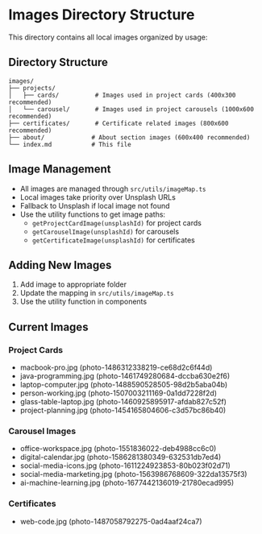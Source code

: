 # Images Directory Structure

This directory contains all local images organized by usage:

## Directory Structure

```
images/
├── projects/
│   ├── cards/          # Images used in project cards (400x300 recommended)
│   └── carousel/       # Images used in project carousels (1000x600 recommended)
├── certificates/       # Certificate related images (800x600 recommended)
├── about/             # About section images (600x400 recommended)
└── index.md           # This file
```

## Image Management

- All images are managed through `src/utils/imageMap.ts`
- Local images take priority over Unsplash URLs
- Fallback to Unsplash if local image not found
- Use the utility functions to get image paths:
  - `getProjectCardImage(unsplashId)` for project cards
  - `getCarouselImage(unsplashId)` for carousels
  - `getCertificateImage(unsplashId)` for certificates

## Adding New Images

1. Add image to appropriate folder
2. Update the mapping in `src/utils/imageMap.ts`
3. Use the utility function in components

## Current Images

### Project Cards
- macbook-pro.jpg (photo-1486312338219-ce68d2c6f44d)
- java-programming.jpg (photo-1461749280684-dccba630e2f6)
- laptop-computer.jpg (photo-1488590528505-98d2b5aba04b)
- person-working.jpg (photo-1507003211169-0a1dd7228f2d)
- glass-table-laptop.jpg (photo-1460925895917-afdab827c52f)
- project-planning.jpg (photo-1454165804606-c3d57bc86b40)

### Carousel Images
- office-workspace.jpg (photo-1551836022-deb4988cc6c0)
- digital-calendar.jpg (photo-1586281380349-632531db7ed4)
- social-media-icons.jpg (photo-1611224923853-80b023f02d71)
- social-media-marketing.jpg (photo-1563986768609-322da13575f3)
- ai-machine-learning.jpg (photo-1677442136019-21780ecad995)

### Certificates
- web-code.jpg (photo-1487058792275-0ad4aaf24ca7)